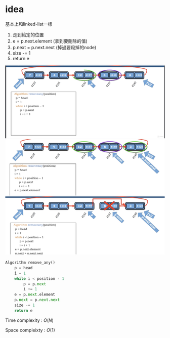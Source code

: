 # idea

基本上和linked-list一樣

1. 走到給定的位置
2. e = p.next.element (拿到要刪除的值)
3. p.next = p.next.next (掉過要殺掉的node)
4. size -= 1
5. return e

<img src='../asserts/115_1.png'></img>
<img src='../asserts/115_2.png'></img>
<img src='../asserts/115_3.png'></img>

``` Python
Algorithm remove_any()
    p = head
    i = 1
    while i < position - 1
        p = p.next
        i += 1
    e = p.next.element
    p.next = p.next.next
    size -= 1
    return e
```

Time complexity : $O(N)$

Space compleixty : $O(1)$
